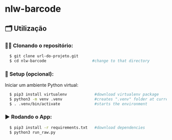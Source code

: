 # nlw-barcode

## 🗂️ Utilização

### 🐑🐑 Clonando o repositório:

```bash
  $ git clone url-do-projeto.git
  $ cd nlw-barcode                    #change to that directory
```

### 🔨 Setup (opcional):
Iniciar um ambiente Python virtual:
```bash
  $ pip3 install virtualenv            #download virtualenv package
  $ python3 -m venv .venv              #creates ".venv" folder at current dir
  $ . .venv/bin/activate               #starts the environment
```

### ▶️ Rodando o App:
```bash
  $ pip3 install -r requirements.txt   #download dependencies
  $ python3 run_raw.py
```
